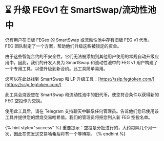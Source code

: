 # ⌛ 升级 FEGv1 在 SmartSwap/流动性池中

仍有用户在旧版 FEGex 的 SmartSwap 或流动性池中存有旧版 FEG v1 代币。FEG 团队制定了一个方案，帮助他们升级这些被锁定的资金。

由于这些智能合约的不安全性，它们无法被添加到其他用户使用的常规自动升级应用中。因此，我们的开发人员为 SmartSwap 和流动性池中的 FEG v1 用户构建了一个专用工具，以便升级到新合约。此工具简单易用。

您可以在此处找到 SmartSwap 和 LP 升级工具：[https://sslp.fegtoken.com/](https://sslp.fegtoken.com/)

此工具会烧毁您在 SmartSwap 和流动性池中的旧代币，使您符合条件以获得新的 FEG 空投作为交换。

使用此工具后，请在 Telegram 支持聊天中联系任何管理员。告诉他们您已使用该工具并提供您的燃烧交易哈希值。我们的管理员将把您列入新 FEG 空投名单。

{% hint style="success" %}
重要提示：空投是分批进行的，大约每隔几个月一次，因此在您发送交易哈希后将有一个等待期。
{% endhint %}
